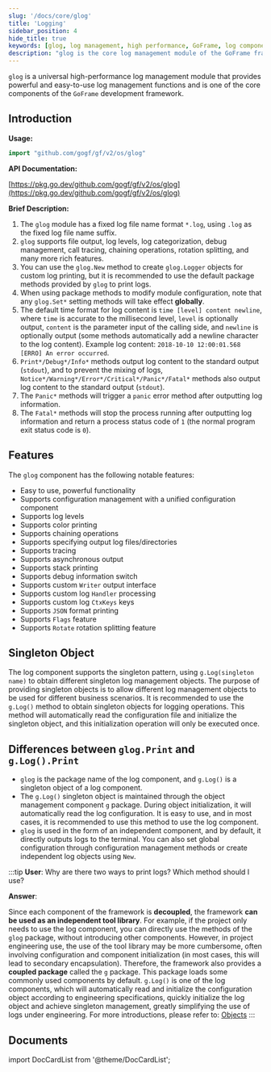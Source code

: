 ```yaml
---
slug: '/docs/core/glog'
title: 'Logging'
sidebar_position: 4
hide_title: true
keywords: [glog, log management, high performance, GoFrame, log component, debug management, log level, chaining operations, rotation splitting, singleton pattern]
description: "glog is the core log management module of the GoFrame framework, providing high-performance log management features. It supports file output, log levels, log categorization, and rich debugging and call-tracing features. Create custom Logger objects through glog.New or use the default methods to print logs. Notable features of the glog component include simplicity, support for color printing, asynchronous output, chaining operations, and custom log handling."
---
```


`glog` is a universal high-performance log management module that provides powerful and easy-to-use log management functions and is one of the core components of the `GoFrame` development framework.

## Introduction

**Usage:**

```go
import "github.com/gogf/gf/v2/os/glog"
```

**API Documentation:**

[https://pkg.go.dev/github.com/gogf/gf/v2/os/glog](https://pkg.go.dev/github.com/gogf/gf/v2/os/glog)

**Brief Description:**

1. The `glog` module has a fixed log file name format `*.log`, using `.log` as the fixed log file name suffix.
2. `glog` supports file output, log levels, log categorization, debug management, call tracing, chaining operations, rotation splitting, and many more rich features.
3. You can use the `glog.New` method to create `glog.Logger` objects for custom log printing, but it is recommended to use the default package methods provided by `glog` to print logs.
4. When using package methods to modify module configuration, note that any `glog.Set*` setting methods will take effect **globally**.
5. The default time format for log content is `time [level] content newline`, where `time` is accurate to the millisecond level, `level` is optionally output, `content` is the parameter input of the calling side, and `newline` is optionally output (some methods automatically add a newline character to the log content). Example log content: `2018-10-10 12:00:01.568 [ERRO] An error occurred`.
6. `Print*/Debug*/Info*` methods output log content to the standard output (`stdout`), and to prevent the mixing of logs, `Notice*/Warning*/Error*/Critical*/Panic*/Fatal*` methods also output log content to the standard output (`stdout`).
7. The `Panic*` methods will trigger a `panic` error method after outputting log information.
8. The `Fatal*` methods will stop the process running after outputting log information and return a process status code of `1` (the normal program exit status code is `0`).

## Features

The `glog` component has the following notable features:

- Easy to use, powerful functionality
- Supports configuration management with a unified configuration component
- Supports log levels
- Supports color printing
- Supports chaining operations
- Supports specifying output log files/directories
- Supports tracing
- Supports asynchronous output
- Supports stack printing
- Supports debug information switch
- Supports custom `Writer` output interface
- Supports custom log `Handler` processing
- Supports custom log `CtxKeys` keys
- Supports `JSON` format printing
- Supports `Flags` feature
- Supports `Rotate` rotation splitting feature

## Singleton Object

The log component supports the singleton pattern, using `g.Log(singleton name)` to obtain different singleton log management objects. The purpose of providing singleton objects is to allow different log management objects to be used for different business scenarios. It is recommended to use the `g.Log()` method to obtain singleton objects for logging operations. This method will automatically read the configuration file and initialize the singleton object, and this initialization operation will only be executed once.

## Differences between `glog.Print` and `g.Log().Print`

- `glog` is the package name of the log component, and `g.Log()` is a singleton object of a log component.
- The `g.Log()` singleton object is maintained through the object management component `g` package. During object initialization, it will automatically read the log configuration. It is easy to use, and in most cases, it is recommended to use this method to use the log component.
- `glog` is used in the form of an independent component, and by default, it directly outputs logs to the terminal. You can also set global configuration through configuration management methods or create independent log objects using `New`.

:::tip
**User**: Why are there two ways to print logs? Which method should I use?

**Answer**:

Since each component of the framework is **decoupled**, the framework **can be used as an independent tool library**. For example, if the project only needs to use the log component, you can directly use the methods of the `glog` package, without introducing other components. However, in project engineering use, the use of the tool library may be more cumbersome, often involving configuration and component initialization (in most cases, this will lead to secondary encapsulation). Therefore, the framework also provides a **coupled package** called the `g` package. This package loads some commonly used components by default. `g.Log()` is one of the log components, which will automatically read and initialize the configuration object according to engineering specifications, quickly initialize the log object and achieve singleton management, greatly simplifying the use of logs under engineering. For more introductions, please refer to: [Objects](../对象管理.md)
:::

## Documents

import DocCardList from '@theme/DocCardList';

<DocCardList />